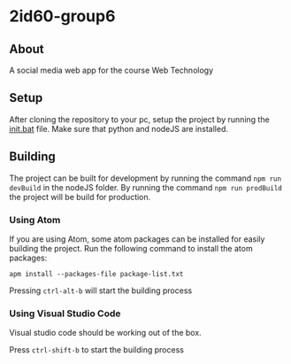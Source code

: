 # 2id60-group6

## About

A social media web app for the course Web Technology

## Setup

After cloning the repository to your pc, setup the project by running the [init.bat](init.bat) file.
Make sure that python and nodeJS are installed.

## Building

The project can be built for development by running the command `npm run devBuild` in the nodeJS folder. By running the command `npm run prodBuild` the project will be build for production.

### Using Atom

If you are using Atom, some atom packages can be installed for easily building the project.
Run the following command to install the atom packages:

```
apm install --packages-file package-list.txt
```

Pressing `ctrl-alt-b` will start the building process

### Using Visual Studio Code

Visual studio code should be working out of the box.

Press `ctrl-shift-b` to start the building process
